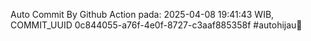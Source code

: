 Auto Commit By Github Action pada: 2025-04-08 19:41:43 WIB, COMMIT_UUID 0c844055-a76f-4e0f-8727-c3aaf885358f #autohijau🗿
